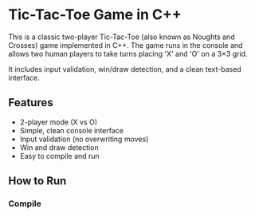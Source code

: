# Tic-Tac-Toe Game in C++

This is a classic two-player Tic-Tac-Toe (also known as Noughts and Crosses) game implemented in C++. The game runs in the console and allows two human players to take turns placing 'X' and 'O' on a 3×3 grid.

It includes input validation, win/draw detection, and a clean text-based interface.

## Features

-  2-player mode (X vs O)
-  Simple, clean console interface
-  Input validation (no overwriting moves)
-  Win and draw detection
-  Easy to compile and run

## How to Run

### Compile
